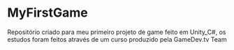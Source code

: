 # MyFirstGame
Repositório criado para meu primeiro projeto de game feito em Unity_C#, os estudos foram feitos através de um curso produzido pela GameDev.tv Team
